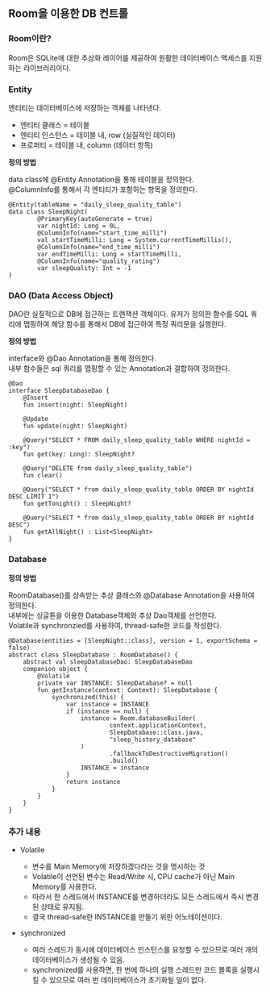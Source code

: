 ## Room을 이용한 DB 컨트롤

### Room이란?
Room은 SQLite에 대한 추상화 레이어를 제공하여 원활한 데이터베이스 액세스를 지원하는 라이브러리이다.

### Entity
엔티티는 데이터베이스에 저장하는 객체를 나타낸다.
- 엔티티 클래스 = 테이블
- 엔티티 인스턴스 = 테이블 내, row (실질적인 데이터)
- 프로퍼티 = 테이블 내, column (데이터 항목)

<b>정의 방법</b>

data class에 @Entity Annotation을 통해 테이블을 정의한다.<br>
@ColumnInfo를 통해서 각 엔티티가 포함하는 항목을 정의한다.

```
@Entity(tableName = "daily_sleep_quality_table")
data class SleepNight(
        @PrimaryKey(autoGenerate = true)
        var nightId: Long = 0L,
        @ColumnInfo(name="start_time_milli")
        val startTimeMilli: Long = System.currentTimeMillis(),
        @ColumnInfo(name="end_time_milli")
        var endTimeMilli: Long = startTimeMilli,
        @ColumnInfo(name="quality_rating")
        var sleepQuality: Int = -1
)
```

### DAO (Data Access Object)
DAO란 실질적으로 DB에 접근하는 트랜잭션 객체이다. 유저가 정의한 함수를 SQL 쿼리에 맵핑하여 해당 함수를 통해서 DB에 접근하여 특정 쿼리문을 실행한다.

<b>정의 방법</b>

interface와 @Dao Annotation을 통해 정의한다.<br>
내부 함수들은 sql 쿼리를 맵핑할 수 있는 Annotation과 결합하여 정의한다.
```
@Dao
interface SleepDatabaseDao {
    @Insert
    fun insert(night: SleepNight)

    @Update
    fun update(night: SleepNight)

    @Query("SELECT * FROM daily_sleep_quality_table WHERE nightId = :key")
    fun get(key: Long): SleepNight?

    @Query("DELETE from daily_sleep_quality_table")
    fun clear()

    @Query("SELECT * from daily_sleep_quality_table ORDER BY nightId DESC LIMIT 1")
    fun getTonight() : SleepNight?

    @Query("SELECT * from daily_sleep_quality_table ORDER BY nightId DESC")
    fun getAllNight() : List<SleepNight>
}
```

### Database

<b>정의 방법</b>

RoomDatabase()를 상속받는 추상 클래스와 @Database Annotation을 사용하여 정의한다.<br>
내부에는 싱글톤을 이용한 Database객체와 추상 Dao객체를 선언한다.<br>
Volatile과 synchronzied를 사용하여, thread-safe한 코드를 작성한다.
```
@Database(entities = [SleepNight::class], version = 1, exportSchema = false)
abstract class SleepDatabase : RoomDatabase() {
    abstract val sleepDatabaseDao: SleepDatabaseDao
    companion object {
        @Volatile
        private var INSTANCE: SleepDatabase? = null
        fun getInstance(context: Context): SleepDatabase {
            synchronized(this) {
                var instance = INSTANCE
                if (instance == null) {
                    instance = Room.databaseBuilder(
                            context.applicationContext,
                            SleepDatabase::class.java,
                            "sleep_history_database"
                    )
                            .fallbackToDestructiveMigration()
                            .build()
                    INSTANCE = instance
                }
                return instance
            }
        }
    }
}
```

### 추가 내용
- Volatile
    - 변수를 Main Memory에 저장하겠다라는 것을 명시하는 것
    - Volatile이 선언된 변수는 Read/Write 시, CPU cache가 아닌 Main Memory를 사용한다.
    - 따라서 한 스레드에서 INSTANCE를 변경하더라도 모든 스레드에서 즉시 변경된 상태로 유지됨.
    - 결국 thread-safe한 INSTANCE를 만들기 위한 어노테이션이다.

- synchronized
    - 여러 스레드가 동시에 데이터베이스 인스턴스를 요청할 수 있으므로 여러 개의 데이터베이스가 생성될 수 있음.
    - synchronized를 사용하면, 한 번에 하나의 실행 스레드만 코드 블록을 실행시킬 수 있으므로 여러 번 데이터베이스가 초기화될 일이 없다.